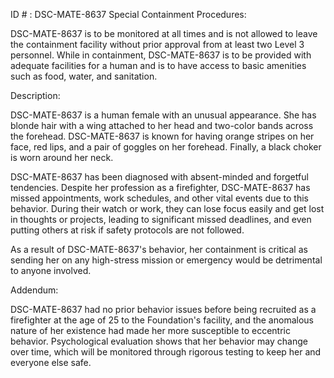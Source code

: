 ID # : DSC-MATE-8637
Special Containment Procedures:

DSC-MATE-8637 is to be monitored at all times and is not allowed to leave the containment facility without prior approval from at least two Level 3 personnel. While in containment, DSC-MATE-8637 is to be provided with adequate facilities for a human and is to have access to basic amenities such as food, water, and sanitation.

Description:

DSC-MATE-8637 is a human female with an unusual appearance. She has blonde hair with a wing attached to her head and two-color bands across the forehead. DSC-MATE-8637 is known for having orange stripes on her face, red lips, and a pair of goggles on her forehead. Finally, a black choker is worn around her neck.

DSC-MATE-8637 has been diagnosed with absent-minded and forgetful tendencies. Despite her profession as a firefighter, DSC-MATE-8637 has missed appointments, work schedules, and other vital events due to this behavior. During their watch or work, they can lose focus easily and get lost in thoughts or projects, leading to significant missed deadlines, and even putting others at risk if safety protocols are not followed.

As a result of DSC-MATE-8637's behavior, her containment is critical as sending her on any high-stress mission or emergency would be detrimental to anyone involved.

Addendum:

DSC-MATE-8637 had no prior behavior issues before being recruited as a firefighter at the age of 25 to the Foundation's facility, and the anomalous nature of her existence had made her more susceptible to eccentric behavior. Psychological evaluation shows that her behavior may change over time, which will be monitored through rigorous testing to keep her and everyone else safe.